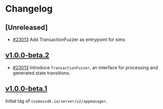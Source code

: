 <!--
Guiding Principles:

Changelogs are for humans, not machines.
There should be an entry for every single version.
The same types of changes should be grouped.
Versions and sections should be linkable.
The latest version comes first.
The release date of each version is displayed.
Mention whether you follow Semantic Versioning.

Usage:

Change log entries are to be added to the Unreleased section from newest to oldest.
Each entry must include the Github issue reference in the following format:

* [#<issue-number>] Changelog message.

-->

# Changelog

## [Unreleased]

* [#23013](https://github.com/cosmos/cosmos-sdk/pull/23013) Add TransactionFuzzer as entrypoint for sims


## [v1.0.0-beta.2](https://github.com/cosmos/cosmos-sdk/releases/tag/server/v2/appmanager%2Fv1.0.0-beta.2)

* [#23013](https://github.com/cosmos/cosmos-sdk/pull/23013) Introduce `TransactionFuzzer`, an interface for processing and generated state transitions.

## [v1.0.0-beta.1](https://github.com/cosmos/cosmos-sdk/releases/tag/server/v2/appmanager%2Fv1.0.0-beta.1)

Initial tag of `cosmossdk.io/server/v2/appmanager`.

